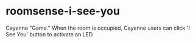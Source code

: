 # roomsense-i-see-you
Cayenne "Game." When the room is occupied, Cayenne users can click 'I See You' button to activate an LED
